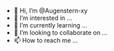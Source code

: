 - 👋 Hi, I’m @Augenstern-xy
- 👀 I’m interested in ...
- 🌱 I’m currently learning ...
- 💞️ I’m looking to collaborate on ...
- 📫 How to reach me ...

<!---
Augenstern-xy/Augenstern-xy is a ✨ special ✨ repository because its `README.md` (this file) appears on your GitHub profile.
You can click the Preview link to take a look at your changes.
--->
